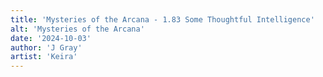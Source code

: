 ```yaml
---
title: 'Mysteries of the Arcana - 1.83 Some Thoughtful Intelligence'
alt: 'Mysteries of the Arcana'
date: '2024-10-03'
author: 'J Gray'
artist: 'Keira'
---
```

